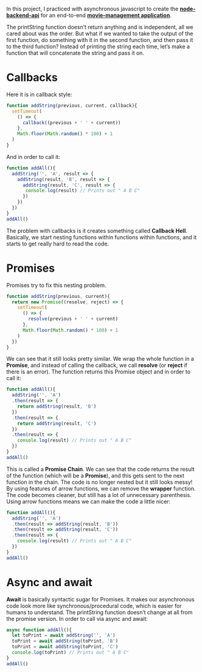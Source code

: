 In this project, I practiced with asynchronous javascript to create the **[node-backend-api](https://github.com/Ubaid45/NodeJS_movie-management)** for an end-to-end **[movie-management application](https://desolate-headland-28492.herokuapp.com/movies)**.

The printString function doesn’t return anything and is independent, all we cared about was the order. 
But what if we wanted to take the output of the first function, do something with it in the second function, and then pass it to the third function?
Instead of printing the string each time, let’s make a function that will concatenate the string and pass it on.
# Callbacks
Here it is in callback style:
```javascript
function addString(previous, current, callback){
  setTimeout(
    () => {
      callback((previous + ' ' + current))
    }, 
    Math.floor(Math.random() * 100) + 1
  )
}
```
And in order to call it:
```javascript
function addAll(){
  addString('', 'A', result => {
    addString(result, 'B', result => {
      addString(result, 'C', result => {
       console.log(result) // Prints out " A B C"
      })
    })
  })
}
addAll()
```

The problem with callbacks is it creates something called **Callback Hell**. 
Basically, we start nesting functions within functions within functions, and it starts to get really hard to read the code.

# Promises
Promises try to fix this nesting problem. 
```javascript
function addString(previous, current){
  return new Promise((resolve, reject) => {
    setTimeout(
      () => {
        resolve(previous + ' ' + current)
      }, 
      Math.floor(Math.random() * 100) + 1
    )
  })
}
```
We can see that it still looks pretty similar. We wrap the whole function in a **Promise**, 
and instead of calling the callback, we call **resolve** (or **reject** if there is an error). 
The function returns this Promise object and in order to call it:
```javascript
function addAll(){  
  addString('', 'A')
  .then(result => {
    return addString(result, 'B')
  })
  .then(result => {
    return addString(result, 'C')
  })
  .then(result => {
    console.log(result) // Prints out " A B C"
  })
}
addAll()
```
This is called a **Promise Chain**. We can see that the code returns the result of the function (which will be a **Promise**),
and this gets sent to the next function in the chain.
The code is no longer nested but it still looks messy!
By using features of arrow functions, we can remove the **wrapper** function. 
The code becomes cleaner, but still has a lot of unnecessary parenthesis. Using arrow functions means we can make the code a little nicer:
```javascript
function addAll(){  
  addString('', 'A')
  .then(result => addString(result, 'B'))
  .then(result => addString(result, 'C'))
  .then(result => {
    console.log(result) // Prints out " A B C"
  })
}
addAll()
```

# Async and await
**Await** is basically syntactic sugar for Promises. It makes our asynchronous code look more like synchronous/procedural code, which is easier for humans to understand.
The printString function doesn’t change at all from the promise version.
In order to call via async and await:
```javascript
async function addAll(){
  let toPrint = await addString('', 'A')
  toPrint = await addString(toPrint, 'B')
  toPrint = await addString(toPrint, 'C')
  console.log(toPrint) // Prints out " A B C"
}
addAll()
```
